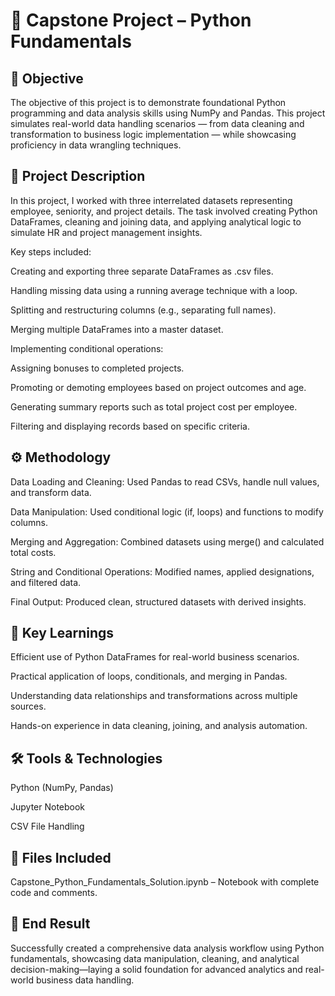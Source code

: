 # 🐍 Capstone Project – Python Fundamentals

## 📘 Objective

The objective of this project is to demonstrate foundational Python programming and data analysis skills using NumPy and Pandas.
This project simulates real-world data handling scenarios — from data cleaning and transformation to business logic implementation — while showcasing proficiency in data wrangling techniques.

## 🧠 Project Description

In this project, I worked with three interrelated datasets representing employee, seniority, and project details.
The task involved creating Python DataFrames, cleaning and joining data, and applying analytical logic to simulate HR and project management insights.

Key steps included:

Creating and exporting three separate DataFrames as .csv files.

Handling missing data using a running average technique with a loop.

Splitting and restructuring columns (e.g., separating full names).

Merging multiple DataFrames into a master dataset.

Implementing conditional operations:

Assigning bonuses to completed projects.

Promoting or demoting employees based on project outcomes and age.

Generating summary reports such as total project cost per employee.

Filtering and displaying records based on specific criteria.

## ⚙️ Methodology

Data Loading and Cleaning: Used Pandas to read CSVs, handle null values, and transform data.

Data Manipulation: Used conditional logic (if, loops) and functions to modify columns.

Merging and Aggregation: Combined datasets using merge() and calculated total costs.

String and Conditional Operations: Modified names, applied designations, and filtered data.

Final Output: Produced clean, structured datasets with derived insights.

## 🧾 Key Learnings

Efficient use of Python DataFrames for real-world business scenarios.

Practical application of loops, conditionals, and merging in Pandas.

Understanding data relationships and transformations across multiple sources.

Hands-on experience in data cleaning, joining, and analysis automation.

## 🛠️ Tools & Technologies

Python (NumPy, Pandas)

Jupyter Notebook

CSV File Handling

## 📂 Files Included

Capstone_Python_Fundamentals_Solution.ipynb – Notebook with complete code and comments.

## 🏁 End Result

Successfully created a comprehensive data analysis workflow using Python fundamentals, showcasing data manipulation, cleaning, and analytical decision-making—laying a solid foundation for advanced analytics and real-world business data handling.
